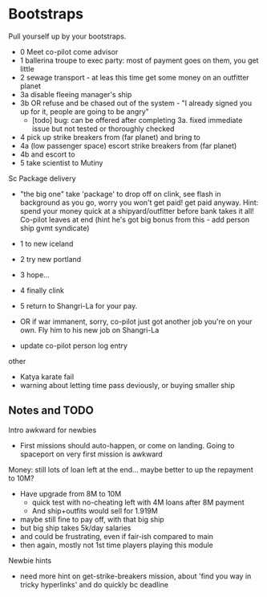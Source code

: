 # Bootstraps

Pull yourself up by your bootstraps.



- 0 Meet co-pilot come advisor
- 1 ballerina troupe to exec party: most of payment goes on them, you get little
- 2 sewage transport  - at leas this time get some money on an outfitter planet
- 3a disable fleeing manager's ship
- 3b OR refuse and be chased out of the system - "I already signed you up for it, people are going to be angry"
	+ [todo] bug: can be offered after completing 3a. fixed immediate issue but not tested or thoroughly checked
- 4 pick up strike breakers from (far planet) and bring to
- 4a (low passenger space) escort strike breakers from (far planet)
- 4b and escort to
- 5 take scientist to Mutiny

Sc Package delivery

- "the big one" take 'package' to drop off on clink, see flash in background as you go, worry you won't get paid! get paid anyway. Hint: spend your money quick at a shipyard/outfitter before bank takes it all! Co-pilot leaves at end (hint he's got big bonus from this - add person ship gvmt syndicate)
- 1 to new iceland
- 2 try new portland
- 3 hope...
- 4 finally clink
- 5 return to Shangri-La for your pay.
- OR if war immanent, sorry, co-pilot just got another job you're on your own. Fly him to his new job on Shangri-La

- update co-pilot person log entry

other

- Katya karate fail
- warning about letting time pass deviously, or buying smaller ship

## Notes and TODO

Intro awkward for newbies

- First missions should auto-happen, or come on landing. Going to spaceport on very first mission is awkward

Money: still lots of loan left at the end... maybe better to up the repayment to 10M?

- Have upgrade from 8M to 10M
	+ quick test with no-cheating left with 4M loans after 8M payment
	+ And ship+outfits would sell for 1.919M
- maybe still fine to pay off, with that big ship
- but big ship takes 5k/day salaries
- and could be frustrating, even if fair-ish compared to main
- then again, mostly not 1st time players playing this module

Newbie hints

- need more hint on get-strike-breakers mission, about 'find you way in tricky hyperlinks' and do quickly bc deadline